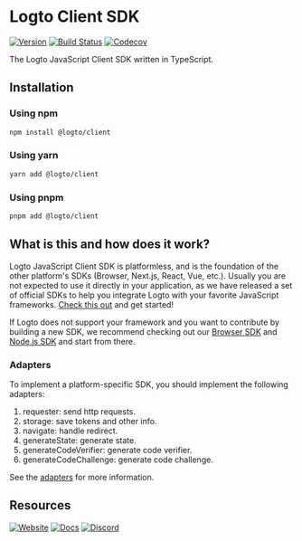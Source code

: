 # Logto Client SDK
[![Version](https://img.shields.io/npm/v/@logto/client)](https://www.npmjs.com/package/@logto/client)
[![Build Status](https://github.com/logto-io/js/actions/workflows/main.yml/badge.svg)](https://github.com/logto-io/js/actions/workflows/main.yml)
[![Codecov](https://img.shields.io/codecov/c/github/logto-io/js)](https://app.codecov.io/gh/logto-io/js?branch=master)

The Logto JavaScript Client SDK written in TypeScript.

## Installation

### Using npm

```bash
npm install @logto/client
```

### Using yarn

```bash
yarn add @logto/client
```

### Using pnpm

```bash
pnpm add @logto/client
```

## What is this and how does it work?

Logto JavaScript Client SDK is platformless, and is the foundation of the other platform's SDKs (Browser, Next.js, React, Vue, etc.). Usually you are not expected to use it directly in your application, as we have released a set of official SDKs to help you integrate Logto with your favorite JavaScript frameworks. [Check this out](https://docs.logto.io/docs/recipes/integrate-logto/) and get started!

If Logto does not support your framework and you want to contribute by building a new SDK, we recommend checking out our [Browser SDK](https://github.com/logto-io/js/tree/master/packages/browser) and [Node.js SDK](https://github.com/logto-io/js/tree/master/packages/node) and start from there.

### Adapters

To implement a platform-specific SDK, you should implement the following adapters:

1. requester: send http requests.
2. storage: save tokens and other info.
3. navigate: handle redirect.
4. generateState: generate state.
5. generateCodeVerifier: generate code verifier.
6. generateCodeChallenge: generate code challenge.

See the [adapters](./src/adapter/index.ts) for more information.

## Resources

[![Website](https://img.shields.io/badge/website-logto.io-8262F8.svg)](https://logto.io/)
[![Docs](https://img.shields.io/badge/docs-logto.io-green.svg)](https://docs.logto.io/sdk/JavaScript/client/)
[![Discord](https://img.shields.io/discord/965845662535147551?logo=discord&logoColor=ffffff&color=7389D8&cacheSeconds=600)](https://discord.gg/UEPaF3j5e6)
